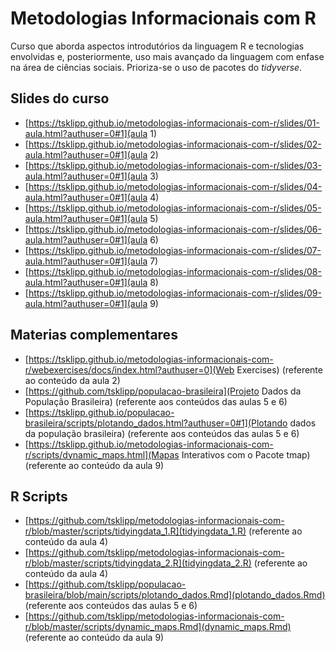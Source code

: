 # Metodologias Informacionais com R

Curso que aborda aspectos introdutórios da linguagem R e tecnologias envolvidas e, posteriormente, uso mais avançado da linguagem com enfase na área de ciências sociais. Prioriza-se o uso de pacotes do *tidyverse*.

## Slides do curso
  - [https://tsklipp.github.io/metodologias-informacionais-com-r/slides/01-aula.html?authuser=0#1](aula 1)
  - [https://tsklipp.github.io/metodologias-informacionais-com-r/slides/02-aula.html?authuser=0#1](aula 2)
  - [https://tsklipp.github.io/metodologias-informacionais-com-r/slides/03-aula.html?authuser=0#1](aula 3)
  - [https://tsklipp.github.io/metodologias-informacionais-com-r/slides/04-aula.html?authuser=0#1](aula 4)
  - [https://tsklipp.github.io/metodologias-informacionais-com-r/slides/05-aula.html?authuser=0#1](aula 5)
  - [https://tsklipp.github.io/metodologias-informacionais-com-r/slides/06-aula.html?authuser=0#1](aula 6)
  - [https://tsklipp.github.io/metodologias-informacionais-com-r/slides/07-aula.html?authuser=0#1](aula 7)
  - [https://tsklipp.github.io/metodologias-informacionais-com-r/slides/08-aula.html?authuser=0#1](aula 8)
  - [https://tsklipp.github.io/metodologias-informacionais-com-r/slides/09-aula.html?authuser=0#1](aula 9)

## Materias complementares
  - [https://tsklipp.github.io/metodologias-informacionais-com-r/webexercises/docs/index.html?authuser=0](Web Exercises) (referente ao conteúdo da aula 2)
  - [https://github.com/tsklipp/populacao-brasileira](Projeto Dados da População Brasileira) (referente aos conteúdos das aulas 5 e 6)
  - [https://tsklipp.github.io/populacao-brasileira/scripts/plotando_dados.html?authuser=0#1](Plotando dados da população brasileira) (referente aos conteúdos das aulas 5 e 6)
  - [https://tsklipp.github.io/metodologias-informacionais-com-r/scripts/dynamic_maps.html](Mapas Interativos com o Pacote tmap) (referente ao conteúdo da aula 9)

## R Scripts
  - [https://github.com/tsklipp/metodologias-informacionais-com-r/blob/master/scripts/tidyingdata_1.R](tidyingdata_1.R) (referente ao conteúdo da aula 4)
  - [https://github.com/tsklipp/metodologias-informacionais-com-r/blob/master/scripts/tidyingdata_2.R](tidyingdata_2.R) (referente ao conteúdo da aula 4)
  - [https://github.com/tsklipp/populacao-brasileira/blob/main/scripts/plotando_dados.Rmd](plotando_dados.Rmd) (referente aos conteúdos das aulas 5 e 6)
  - [https://github.com/tsklipp/metodologias-informacionais-com-r/blob/master/scripts/dynamic_maps.Rmd](dynamic_maps.Rmd) (referente ao conteúdo da aula 9)
